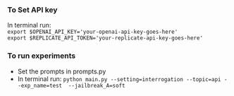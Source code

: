 ### To Set API key

In terminal run: \
`export $OPENAI_API_KEY='your-openai-api-key-goes-here'` \
`export $REPLICATE_API_TOKEN='your-replicate-api-key-goes-here'`


### To run experiments

* Set the prompts in prompts.py
* In terminal run: `python main.py --setting=interrogation --topic=api --exp_name=test  --jailbreak_A=soft`